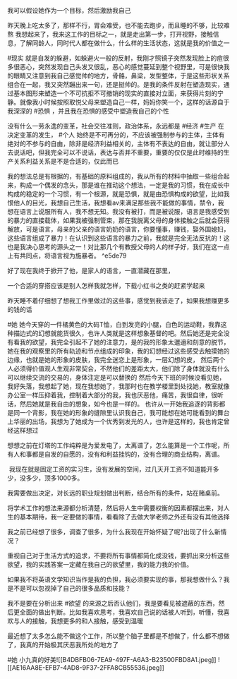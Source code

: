 我可以假设她作为一个目标，然后激励我自己

昨天晚上吃太多了，那样不行，胃会难受，也不能去跑步，而且睡的不够，比较难熬
我想起来了，我来这工作的目标之一，就是走出第一步，打开视野，接触信息，了解同龄人，同时代人都在做什么，什么样的生活状态，这就是我的价值之一

#现实 就是自发的躲避，如躲避火一般的反射，我刚才照镜子突然发现脸上的痘很多很恶心，突然发现自己头发又很乱，恶心的感觉蔓延到整个视野里，可是很快我的眼睛又注意到我自己感觉帅的地方，骨骼，鼻梁，发型整体，于是这些形状关系组合在一起，我又突然蹦出来一句，还是挺帅的。是我的条件反射在塑造现实，通过基本图形来塑造一个不可抗拒不可撤销的现实的直接对立面，来获得片刻的宁静。就像我小时候按照取悦父母来塑造自己一样，妈妈你笑一个，这样的话源自于我深深的 #恐惧 ，并且我在恐惧的感受中塑造我自己的个性

没有什么一劳永逸的变革，社会交往准则，政治体系，永远都是 #经济 #生产 在决定变革的发生， #个人 始终是不可再分的，不应该被强制参与的主体，主体有绝对的不参与的自由，除非是经济利益相关的，主体有不表达的自由，就让部分人去说话吧，但我完全可以不说话，表达与否并不重要，重要的仅仅是此时维持的生产关系利益关系是不是合适的，仅此而已

我的想法总是有根据的，有基础的原料组成的，我从所有的材料中抽取一些组合起来，构成一个偶发的念头，那是谁在推动这个想法，一定是我的习惯，我在成长中构成的稳定的一个习惯，有一个根源，就是恐惧，就是由恐惧构成的欲望，比如我恨他人的目光，我想自己生活，我想看av来满足那些我不能做的事情，禁令，我想在语言上说服所有人，我不想无知。我没有被打，而是被说服，语言是我感受到的暴力的直接载体，如果我被强制管束，那在我脱离父母的身体接触之后就会获得解放，可是语言，母亲的父亲的语言奶奶的语言，你要懂事，赚钱，娶外国媳妇，这些语言组成了暴力！在认识到这些语言的暴力之前，我就是完全无法反抗的！这也是我决心思考的源头之一！对比那几个有教授父母的人的样子好，我们在这一点上有共同点，将语言视为施暴者。 ^e5de79

好了现在我终于掀开了他，是家人的语言，一直潜藏在那里，

一个合适的穿搭应该是别人怎样我就怎样，下载小红书之类的赶紧学起来

昨天睡不着仔细想了想我工作里做过的这些事，感觉到我该走了，如果我想赚更多的钱的话

#她 她今天穿的一件橘黄色的大码T恤，白到发亮的小腿，白色的运动鞋，我靠这种描边式的幻想就能货很久，也许人类就是这样想象基督的吧。然后她还是完全没有看我的欲望，我完全引起不了她的注意力，是的我的形象太邋遢和刻意的脱节，
她在我的观察里的所有轨迹和节点组成的印象，我的幻想经过这些感受去触摸她的边缘，也就是她的形象的皮肤，我完全迷恋上是形象，一层幻想的皮，
然后两个人必须得价值观人生观非常契合，不然他们的差距太大，他们除了身体就没有什么可以继续交流的交易的，身体注定是可以替换的
然后今天下班的时候没看见她，我好失落，我想起了她，现在我想她了，我那时也在教学楼里到处找她，教室就像办公室一样压抑着我，控制着大部分的我，我也厌恶他，痛苦，我很自律，很听话，然后她就是我自由的想象，如今也是一样的。
也许从一开始我追逐的背影都是同一个背影，我在她的形象的缝隙里认识我自己，我可能想在她可能看到的舞台上华丽的出场，我想为了她成为一个优秀到发光的人，也许是这样的，我也肯定曾经这样想过

想想之前在灯塔的工作纯粹是为爱发电了，太离谱了，怎么能算是一个工作呢，所有人和事都是自发的自愿的，没有和利益挂钩的，没有合理的商业结构，离谱。

 我现在就是固定工资的实习生，没有发展的空间，过几天开工资不知道能开多少，没多少，顶多1000多。

我需要做出决定，对长远的职业规划做出判断，结合所有的条件，站在赌桌前。

将学术工作的想法来源都分析清楚，然后将人生中需要权衡的因素都摆出来，对人生的基本期待，我一定要做的事情，看看除了去做大学老师之外还有没有其他选择

我之前已经想了很多，调查了很多，为什么我现在开始怀疑了呢?出现了什么新情况？

重视自己对于生活方式的追求，不要将所有事情都简化成没钱，要抓出来分析这些欲望，我的实践答案一定藏在我自己的欲望里，我的能力我的价值。

如果我不将英语文学知识当作是我的负担，我必须要实现的事，那我想做什么？我是不是可以忽视掉了自己的很多品质和技能？

我不是要在分析出来 #欲望 的来源之后否认他们，我是要看见被遮蔽的东西，然后更全面的做出判断。比如我喜欢思考，我喜欢自己说的话被人听到，听懂，我喜欢与人的接触，我想更多的和人接触，感受到温暖

最近想了太多怎么能不做这个工作，所以整个脑子里都是不想做了，什么都不想做了，我真的开始极其厌恶我所处的地方了


#她 小九真的好美![[B4DBFB06-7EA9-497F-A6A3-B23500FBD8A1.jpeg]]
![[AE16AA8E-EFB7-4AD8-9F37-2FFA8CB55536.jpeg]]